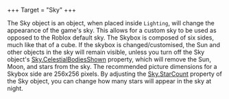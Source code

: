 +++
Target = "Sky"
+++

The Sky object is an object, when placed inside `Lighting`, will change the appearance of the game's sky. This allows for a custom sky to be used as opposed to the Roblox default sky. The Skybox is composed of six sides, much like that of a cube. If the skybox is changed/customised, the Sun and other objects in the sky will remain visible, unless you turn off the Sky object's [Sky.CelestialBodiesShown](https://developer.roblox.com/api-reference/property/Sky/CelestialBodiesShown) property, which will remove the Sun, Moon, and stars from the sky. The recommended picture dimensions for a Skybox side are 256x256 pixels. By adjusting the [Sky.StarCount](https://developer.roblox.com/api-reference/property/Sky/StarCount) property of the Sky object, you can change how many stars will appear in the sky at night.